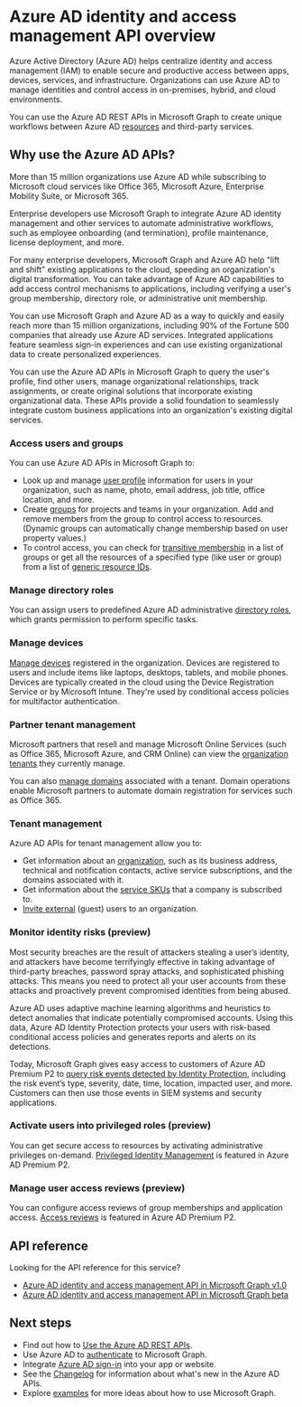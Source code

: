 # Azure AD identity and access management API overview

Azure Active Directory (Azure AD) helps centralize identity and access management (IAM) to enable secure and productive access between apps, devices, services, and infrastructure. Organizations can use Azure AD to manage identities and control access in on-premises, hybrid, and cloud environments.  

You can use the Azure AD REST APIs in Microsoft Graph to create unique workflows between Azure AD [resources](../api-reference/v1.0/resources/azure_ad_overview.md) and third-party services.

## Why use the Azure AD APIs?

More than 15 million organizations use Azure AD while subscribing to Microsoft cloud services like Office 365, Microsoft Azure, Enterprise Mobility Suite, or Microsoft 365.  

Enterprise developers use Microsoft Graph to integrate Azure AD identity management and other services to automate administrative workflows, such as employee onboarding (and termination), profile maintenance, license deployment, and more.

For many enterprise developers, Microsoft Graph and Azure AD help "lift and shift" existing applications to the cloud, speeding an organization's digital transformation. You can take advantage of Azure AD capabilities to add access control mechanisms to applications, including verifying a user's group membership, directory role, or administrative unit membership.

You can use Microsoft Graph and Azure AD as a way to quickly and easily reach more than 15 million organizations, including 90% of the Fortune 500 companies that already use Azure AD services. Integrated applications feature seamless sign-in experiences and can use existing organizational data to create personalized experiences.  

You can use the Azure AD APIs in Microsoft Graph to query the user's profile, find other users, manage organizational relationships, track assignments, or create original solutions that incorporate existing organizational data. These APIs provide a solid foundation to seamlessly integrate custom business applications into an organization's existing digital services.

### Access users and groups

You can use Azure AD APIs in Microsoft Graph to:

- Look up and manage [user profile](../api-reference/v1.0/resources/user.md) information for users in your organization, such as name, photo, email address, job title, office location, and more.
- Create [groups](../api-reference/v1.0/resources/groups-overview.md) for projects and teams in your organization. Add and remove members from the group to control access to resources. (Dynamic groups can automatically change membership based on user property values.)
- To control access, you can check for [transitive membership](../api-reference/v1.0/api/user_checkmembergroups.md) in a list of groups or get all the resources of a specified type (like user or group) from a list of [generic resource IDs](../api-reference/v1.0/api/directoryobject_getbyids.md).

### Manage directory roles

You can assign users to predefined Azure AD administrative [directory roles](../api-reference/v1.0/resources/directoryrole.md), which grants permission to perform specific tasks.

### Manage devices

[Manage devices](https://docs.microsoft.com/en-us/azure/active-directory/device-management-introduction.md) registered in the organization. Devices are registered to users and include items like laptops, desktops, tablets, and mobile phones. Devices are typically created in the cloud using the Device Registration Service or by Microsoft Intune. They're used by conditional access policies for multifactor authentication.

### Partner tenant management

Microsoft partners that resell and manage Microsoft Online Services (such as Office 365, Microsoft Azure, and CRM Online) can view the [organization tenants](../api-reference/v1.0/resources/contract.md) they currently manage.

You can also [manage domains](../api-reference/v1.0/resources/domain.md) associated with a tenant. Domain operations enable Microsoft partners to automate domain registration for services such as Office 365.

### Tenant management

Azure AD APIs for tenant management allow you to:

- Get information about an [organization](../api-reference/v1.0/resources/organization.md), such as its business address, technical and notification contacts, active service subscriptions, and the domains associated with it.
- Get information about the [service SKUs](../api-reference/v1.0/resources/subscribedsku.md) that a company is subscribed to.
- [Invite external](../api-reference/v1.0/resources/invitation.md) (guest) users to an organization.

### Monitor identity risks (preview)

Most security breaches are the result of attackers stealing a user’s identity, and attackers have become terrifyingly effective in taking advantage of third-party breaches, password spray attacks, and sophisticated phishing attacks. This means you need to protect all your user accounts from these attacks and proactively prevent compromised identities from being abused.

Azure AD uses adaptive machine learning algorithms and heuristics to detect anomalies that indicate potentially compromised accounts. Using this data, Azure AD Identity Protection protects your users with risk-based conditional access policies and generates reports and alerts on its detections.

Today, Microsoft Graph gives easy access to customers of Azure AD Premium P2 to [query risk events detected by Identity Protection](../api-reference/beta/resources/identityprotection_root.md), including the risk event’s type, severity, date, time, location, impacted user, and more. Customers can then use those events in SIEM systems and security applications.

### Activate users into privileged roles (preview)

You can get secure access to resources by activating administrative privileges on-demand. [Privileged Identity Management](../api-reference/beta/resources/privilegedidentitymanagement_root.md) is featured in Azure AD Premium P2.

### Manage user access reviews (preview)

You can configure access reviews of group memberships and application access. [Access reviews](../api-reference/beta/resources/accessreviews_root.md) is featured in Azure AD Premium P2.

## API reference
Looking for the API reference for this service?

- [Azure AD identity and access management API in Microsoft Graph v1.0](../api-reference/v1.0/resources/azure_ad_overview.md)
- [Azure AD identity and access management API in Microsoft Graph beta](../api-reference/beta/resources/azure_ad_overview.md)

## Next steps

- Find out how to [Use the Azure AD REST APIs](../api-reference/v1.0/resources/azure_ad_overview.md).
- Use Azure AD to [authenticate](auth_overview.md) to Microsoft Graph. 
- Integrate [Azure AD sign-in](https://azure.microsoft.com/en-us/develop/identity/signin/) into your app or website.
- See the [Changelog](changelog.md) for information about what's new in the Azure AD APIs.
- Explore [examples](https://developer.microsoft.com/en-us/graph/graph/examples) for more ideas about how to use Microsoft Graph.
